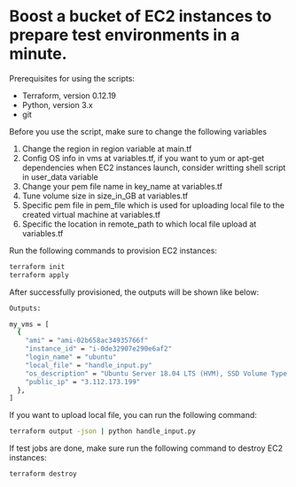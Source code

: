 # Boost a bucket of EC2 instances to prepare test environments in a minute.

Prerequisites for using the scripts:

* Terraform, version 0.12.19
* Python, version 3.x
* git

Before you use the script, make sure to change the following variables

1. Change the region in region variable at main.tf
2. Config OS info in vms at variables.tf, if you want to yum or apt-get dependencies when EC2 instances launch, consider writting shell script in user_data variable
3. Change your pem file name in key_name at variables.tf
4. Tune volume size in size_in_GB at variables.tf
5. Specific pem file in pem_file which is used for uploading local file to the created virtual machine at variables.tf
6. Specific the location in remote_path to which local file upload at variables.tf

Run the following commands to provision EC2 instances:

```bash
terraform init
terraform apply
```

After successfully provisioned, the outputs will be shown like below:

```bash
Outputs:

my_vms = [
  {
    "ami" = "ami-02b658ac34935766f"
    "instance_id" = "i-0de32907e290e6af2"
    "login_name" = "ubuntu"
    "local_file" = "handle_input.py"
    "os_description" = "Ubuntu Server 18.04 LTS (HVM), SSD Volume Type - ami-02b658ac34935766f (64-bit x86)"
    "public_ip" = "3.112.173.199"
  },
]
```

If you want to upload local file, you can run the following command:

```bash
terraform output -json | python handle_input.py
```

If test jobs are done, make sure run the following command to destroy EC2 instances:

```bash
terraform destroy
```